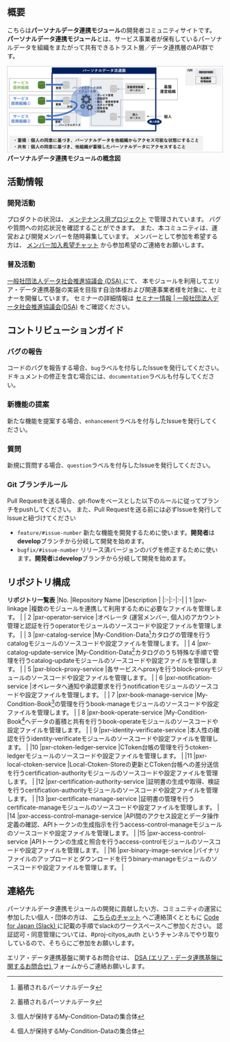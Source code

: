 ## 概要
こちらは**パーソナルデータ連携モジュール**の開発者コミュニティサイトです。
**パーソナルデータ連携モジュール**とは、サービス事業者が保有しているパーソナルデータを組織をまたがって共有できるトラスト層／データ連携層のAPI群です。

![concept-image](../image/concept-image.PNG)
**パーソナルデータ連携モジュールの概念図**

## 活動情報
### 開発活動
プロダクトの状況は、
[メンテナンス用プロジェクト](https://github.com/orgs/Personal-Data-Linkage-Module/projects/1)
で管理されています。
バグや質問への対応状況を確認することができます。
また、本コミュニティは、運営および開発メンバーを随時募集しています。
メンバーとして参加を希望する方は、
[メンバー加入希望チャット](https://github.com/orgs/Personal-Data-Linkage-Module/discussions/new?category=%E3%83%A1%E3%83%B3%E3%83%90%E3%83%BC%E5%8A%A0%E5%85%A5%E5%B8%8C%E6%9C%9B)
から参加希望のご連絡をお願いします。


### 普及活動
[一般社団法人データ社会推進協議会 (DSA) ](https://data-society-alliance.org/)
にて、
本モジュールを利用してエリア・データ連携基盤の実装を目指す自治体様および関連事業者様を対象に、セミナーを開催しています。
セミナーの詳細情報は
[セミナー情報 | 一般社団法人データ社会推進協議会(DSA)](https://data-society-alliance.org/area-data/seminar)
をご確認ください。

## コントリビューションガイド
### バグの報告
コードのバグを報告する場合、`bug`ラベルを付与したIssueを発行してください。ドキュメントの修正を含む場合には、`documentation`ラベルも付与してください。

### 新機能の提案
新たな機能を提案する場合、`enhancement`ラベルを付与したIssueを発行してください。

### 質問
新規に質問する場合、`question`ラベルを付与したIssueを発行してください。

### Git ブランチルール
Pull Requestを送る場合、git-flowをベースとした以下のルールに従ってブランチをpushしてください。
また、Pull Requestを送る前には必ずIssueを発行してIssueと紐づけてください

* `feature/#issue-number` 新たな機能を開発するために使います。**開発者**は**develop**ブランチから分岐して開発を始めます。
* `bugfix/#issue-number` リリース済バージョンのバグを修正するために使います。**開発者**は**develop**ブランチから分岐して開発を始めます。

## リポジトリ構成

**リポジトリ一覧表**
|No. |Repository Name |Description |
|:-|:-|:-|
| 1 |pxr-linkage |複数のモジュールを連携して利用するために必要なファイルを管理します。 |
| 2 |pxr-operator-service |オペレータ (運営メンバー, 個人)のアカウント管理と認証を行うoperatorモジュールのソースコードや設定ファイルを管理します。 |
| 3 |pxr-catalog-service |My-Condition-Data[^1]カタログの管理を行うcatalogモジュールのソースコードや設定ファイルを管理します。 |
| 4 |pxr-catalog-update-service |My-Condition-Data[^1]カタログのうち特殊な手順で管理を行うcatalog-updateモジュールのソースコードや設定ファイルを管理します。 |
| 5 |pxr-block-proxy-service |各サービスへproxyを行うblock-proxyモジュールのソースコードや設定ファイルを管理します。 |
| 6 |pxr-notification-service |オペレータへ通知や承認要求を行うnotificationモジュールのソースコードや設定ファイルを管理します。 |
| 7 |pxr-book-manage-service |My-Condition-Book[^2]の管理を行うbook-manageモジュールのソースコードや設定ファイルを管理します。 |
| 8 |pxr-book-operate-service |My-Condition-Book[^2]へデータの蓄積と共有を行うbook-operateモジュールのソースコードや設定ファイルを管理します。 |
| 9 |pxr-identity-verificate-service |本人性の確認を行うidentity-verificateモジュールのソースコードや設定ファイルを管理します。 |
|10 |pxr-ctoken-ledger-service |CToken台帳の管理を行うctoken-ledgerモジュールのソースコードや設定ファイルを管理します。 |
|11 |pxr-local-ctoken-service |Local-Ctoken-Storeの更新とCToken台帳への差分送信を行うcertification-authorityモジュールのソースコードや設定ファイルを管理します。 |
|12 |pxr-certification-authority-service |証明書の生成や取得、検証を行うcertification-authorityモジュールのソースコードや設定ファイルを管理します。 |
|13 |pxr-certificate-manage-service |証明書の管理を行うcertificate-manageモジュールのソースコードや設定ファイルを管理します。 |
|14 |pxr-access-control-manage-service |API間のアクセス設定とデータ操作定義の確認、APIトークンの生成指示を行うaccess-control-manageモジュールのソースコードや設定ファイルを管理します。 |
|15 |pxr-access-control-service |APIトークンの生成と照合を行うaccess-controlモジュールのソースコードや設定ファイルを管理します。 |
|16 |pxr-binary-image-service |バイナリファイルのアップロードとダウンロードを行うbinary-manageモジュールのソースコードや設定ファイルを管理します。 |

[^1]: 蓄積されるパーソナルデータ
[^2]: 個人が保持するMy-Condition-Dataの集合体

## 連絡先
パーソナルデータ連携モジュールの開発に貢献したい方、コミュニティの運営に参加したい個人・団体の方は、
[こちらのチャット](https://github.com/orgs/Personal-Data-Linkage-Module/discussions/new?category=%E3%83%A1%E3%83%B3%E3%83%90%E3%83%BC%E5%8A%A0%E5%85%A5%E5%B8%8C%E6%9C%9B)
へご連絡頂くとともに
[Code for Japan (Slack) ](https://www.code4japan.org/activity/community)
に記載の手順でslackのワークスペースへご参加ください。
認証認可・同意管理については、#proj-cityos_auth というチャンネルでやり取りしているので、そちらにご参加をお願いします。

エリア・データ連携基盤に関するお問合せは、
[DSA (エリア・データ連携基盤に関するお問合せ) ](https://data-society-alliance.org/area-data/contact/)
フォームからご連絡お願いします。

<!--

**Here are some ideas to get you started:**

🙋‍♀️ A short introduction - what is your organization all about?
🌈 Contribution guidelines - how can the community get involved?
👩‍💻 Useful resources - where can the community find your docs? Is there anything else the community should know?
🍿 Fun facts - what does your team eat for breakfast?
🧙 Remember, you can do mighty things with the power of [Markdown](https://docs.github.com/github/writing-on-github/getting-started-with-writing-and-formatting-on-github/basic-writing-and-formatting-syntax)
-->
